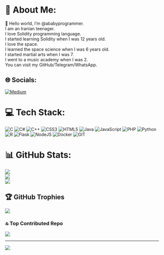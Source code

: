 # 💫 About Me:
👋 Hello world, I’m @ababyprogrammer.<br>I am an Iranian teenager.<br>I love Solidity programming language.<br>I started learning Solidity when I was 12 years old.<br>I love the space.<br>I learned the space science when I was 6 years old.<br>I started martial arts when I was 7.<br>I went to a music academy when I was 2.<br>You can visit my GitHub/Telegram/WhatsApp.


## 🌐 Socials:
[![Medium](https://img.shields.io/badge/Medium-12100E?logo=medium&logoColor=white)](https://medium.com/@@amirmahdiizadyar88) 

# 💻 Tech Stack:
![C](https://img.shields.io/badge/c-%2300599C.svg?style=plastic&logo=c&logoColor=white) ![C#](https://img.shields.io/badge/c%23-%23239120.svg?style=plastic&logo=c-sharp&logoColor=white) ![C++](https://img.shields.io/badge/c++-%2300599C.svg?style=plastic&logo=c%2B%2B&logoColor=white) ![CSS3](https://img.shields.io/badge/css3-%231572B6.svg?style=plastic&logo=css3&logoColor=white) ![HTML5](https://img.shields.io/badge/html5-%23E34F26.svg?style=plastic&logo=html5&logoColor=white) ![Java](https://img.shields.io/badge/java-%23ED8B00.svg?style=plastic&logo=openjdk&logoColor=white) ![JavaScript](https://img.shields.io/badge/javascript-%23323330.svg?style=plastic&logo=javascript&logoColor=%23F7DF1E) ![PHP](https://img.shields.io/badge/php-%23777BB4.svg?style=plastic&logo=php&logoColor=white) ![Python](https://img.shields.io/badge/python-3670A0?style=plastic&logo=python&logoColor=ffdd54) ![R](https://img.shields.io/badge/r-%23276DC3.svg?style=plastic&logo=r&logoColor=white) ![Flask](https://img.shields.io/badge/flask-%23000.svg?style=plastic&logo=flask&logoColor=white) ![NodeJS](https://img.shields.io/badge/node.js-6DA55F?style=plastic&logo=node.js&logoColor=white) ![Docker](https://img.shields.io/badge/docker-%230db7ed.svg?style=plastic&logo=docker&logoColor=white) ![GIT](https://img.shields.io/badge/Git-fc6d26?style=plastic&logo=git&logoColor=white)
# 📊 GitHub Stats:
![](https://github-readme-stats.vercel.app/api?username=ababyprogrammer&theme=radical&hide_border=false&include_all_commits=false&count_private=false)<br/>
![](https://github-readme-streak-stats.herokuapp.com/?user=ababyprogrammer&theme=radical&hide_border=false)<br/>
![](https://github-readme-stats.vercel.app/api/top-langs/?username=ababyprogrammer&theme=radical&hide_border=false&include_all_commits=false&count_private=false&layout=compact)

## 🏆 GitHub Trophies
![](https://github-profile-trophy.vercel.app/?username=ababyprogrammer&theme=radical&no-frame=false&no-bg=false&margin-w=4)

### 🔝 Top Contributed Repo
![](https://github-contributor-stats.vercel.app/api?username=ababyprogrammer&limit=5&theme=radical&combine_all_yearly_contributions=true)

---
[![](https://visitcount.itsvg.in/api?id=ababyprogrammer&label=Profile%20Views&color=8&icon=2&pretty=true)](https://visitcount.itsvg.in)

<!-- Proudly created with GPRM ( https://gprm.itsvg.in ) -->
